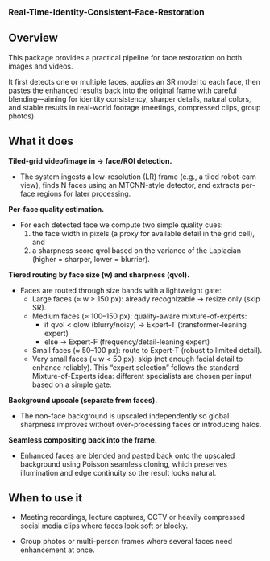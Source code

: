 ### Real-Time-Identity-Consistent-Face-Restoration

## Overview

This package provides a practical pipeline for face restoration on both images and videos. 

It first detects one or multiple faces, applies an SR model to each face, then pastes the enhanced results back into the original frame with careful blending—aiming for identity consistency, sharper details, natural colors, and stable results in real-world footage (meetings, compressed clips, group photos).

## What it does

**Tiled-grid video/image in → face/ROI detection.**

* The system ingests a low-resolution (LR) frame (e.g., a tiled robot-cam view), finds N faces using an MTCNN-style detector, and extracts per-face regions for later processing.

**Per-face quality estimation.**

* For each detected face we compute two simple quality cues:
    1. the face width in pixels (a proxy for available detail in the grid cell), and
    2. a sharpness score qvol based on the variance of the Laplacian (higher = sharper, lower = blurrier).

**Tiered routing by face size (w) and sharpness (qvol).**

* Faces are routed through size bands with a lightweight gate:
    * Large faces (≈ w ≥ 150 px): already recognizable → resize only (skip SR).
    * Medium faces (≈ 100–150 px): quality-aware mixture-of-experts:
        * if qvol < qlow (blurry/noisy) → Expert-T (transformer-leaning expert)
        * else → Expert-F (frequency/detail-leaning expert)
    * Small faces (≈ 50–100 px): route to Expert-T (robust to limited detail).
    * Very small faces (≈ w < 50 px): skip (not enough facial detail to enhance reliably). This “expert selection” follows the standard Mixture-of-Experts idea: different specialists are chosen per input based on a simple gate.

**Background upscale (separate from faces).**

* The non-face background is upscaled independently so global sharpness improves without over-processing faces or introducing halos.

**Seamless compositing back into the frame.**

* Enhanced faces are blended and pasted back onto the upscaled background using Poisson seamless cloning, which preserves illumination and edge continuity so the result looks natural.

## When to use it

* Meeting recordings, lecture captures, CCTV or heavily compressed social media clips where faces look soft or blocky.

* Group photos or multi-person frames where several faces need enhancement at once.
